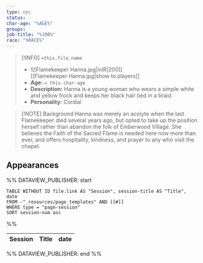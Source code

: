 ```yaml
---
type: npc
status: 
char-age: "%AGE%"
groups: 
job-title: "%JOB%"
race: "%RACE%"
---
```


>[!INFO] `=this.file.name`
>- ![[Flamekeeper Hanna.jpg|inlR|200]]
<br/> [[Flamekeeper Hanna.jpg|show to players]]
>- **Age:** `= this.char-age`
> - **Description:** Hanna is a young woman who wears a simple white and yellow frock and keeps her black hair tied in a braid. 
> - **Personality:** Cordial
 
 >[!NOTE] Background
Hanna was merely an acolyte when the last Flamekeeper died several years ago, but opted to take up the position herself rather than abandon the folk of Emberwood Village. She believes the Faith of the Sacred Flame is needed here now more than ever, and offers hospitality, kindness, and prayer to any who visit the chapel.

## Appearances

%% DATAVIEW_PUBLISHER: start
```dataview
TABLE WITHOUT ID file.link AS "Session", session-title AS "Title", date
FROM -"_resources/page_templates" AND [[#]]
WHERE type = "page-session"
SORT session-num asc
```
%%

| Session | Title | date |
| ------- | ----- | ---- |

%% DATAVIEW_PUBLISHER: end %%